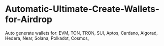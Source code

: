 # Automatic-Ultimate-Create-Wallets-for-Airdrop
Auto generate wallets for: EVM, TON, TRON, SUI, Aptos, Cardano, Algorad, Hedera, Near, Solana, Polkadot, Cosmos, 

